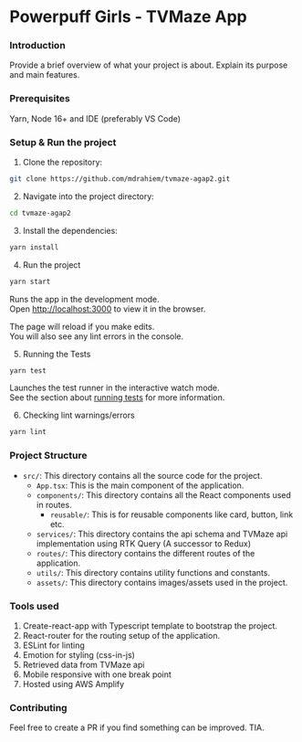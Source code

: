 # Powerpuff Girls - TVMaze App
### Introduction
Provide a brief overview of what your project is about. Explain its purpose and main features.

### Prerequisites
Yarn, Node 16+ and IDE (preferably VS Code)

### Setup & Run the project

1. Clone the repository:
```sh 
git clone https://github.com/mdrahiem/tvmaze-agap2.git
```

2. Navigate into the project directory:
```sh
cd tvmaze-agap2
```

3. Install the dependencies:
```sh
yarn install
```

4. Run the project
```sh
yarn start
```
Runs the app in the development mode.\
Open [http://localhost:3000](http://localhost:3000) to view it in the browser.

The page will reload if you make edits.\
You will also see any lint errors in the console.

5. Running the Tests
```sh
yarn test
```
Launches the test runner in the interactive watch mode.\
See the section about [running tests](https://facebook.github.io/create-react-app/docs/running-tests) for more information.

6. Checking lint warnings/errors
```sh
yarn lint
```


### Project Structure

- `src/`: This directory contains all the source code for the project.
  - `App.tsx`: This is the main component of the application.
  - `components/`: This directory contains all the React components used in routes.
    - `reusable/`: This is for reusable components like card, button, link etc.
  - `services/`: This directory contains the api schema and TVMaze api implementation using RTK Query (A successor to Redux)
  - `routes/`: This directory contains the different routes of the application.
  - `utils/`: This directory contains utility functions and constants.
  - `assets/`: This directory contains images/assets used in the project.


### Tools used
1. Create-react-app with Typescript template to bootstrap the project.
2. React-router for the routing setup of the application.
3. ESLint for linting
4. Emotion for styling (css-in-js)
5. Retrieved data from TVMaze api
6. Mobile responsive with one break point
7. Hosted using AWS Amplify



### Contributing
Feel free to create a PR if you find something can be improved. TIA.
